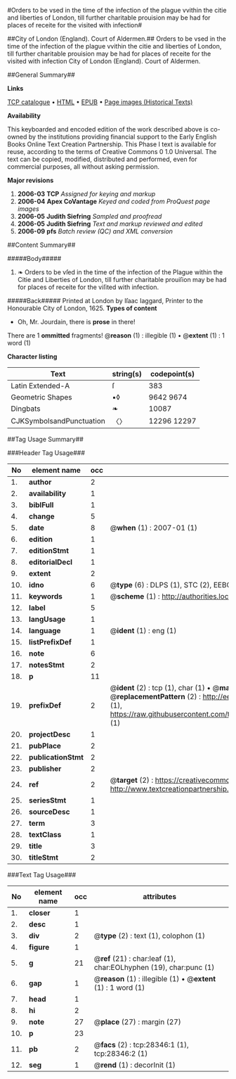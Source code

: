 #Orders to be vsed in the time of the infection of the plague vvithin the citie and liberties of London, till further charitable prouision may be had for places of receite for the visited with infection#

##City of London (England). Court of Aldermen.##
Orders to be vsed in the time of the infection of the plague vvithin the citie and liberties of London, till further charitable prouision may be had for places of receite for the visited with infection
City of London (England). Court of Aldermen.

##General Summary##

**Links**

[TCP catalogue](http://www.ota.ox.ac.uk/tcp/)  • 
[HTML](http://tei.it.ox.ac.uk/tcp/Texts-HTML/free/A06/A06241.html)  • 
[EPUB](http://tei.it.ox.ac.uk/tcp/Texts-EPUB/free/A06/A06241.epub) • 
[Page images (Historical Texts)](https://data.historicaltexts.jisc.ac.uk/view?pubId=eebo-33143268e&pageId=eebo-33143268e-28346-1)

**Availability**

This keyboarded and encoded edition of the
	       work described above is co-owned by the institutions
	       providing financial support to the Early English Books
	       Online Text Creation Partnership. This Phase I text is
	       available for reuse, according to the terms of Creative
	       Commons 0 1.0 Universal. The text can be copied,
	       modified, distributed and performed, even for
	       commercial purposes, all without asking permission.

**Major revisions**

1. __2006-03__ __TCP__ *Assigned for keying and markup*
1. __2006-04__ __Apex CoVantage__ *Keyed and coded from ProQuest page images*
1. __2006-05__ __Judith Siefring__ *Sampled and proofread*
1. __2006-05__ __Judith Siefring__ *Text and markup reviewed and edited*
1. __2006-09__ __pfs__ *Batch review (QC) and XML conversion*

##Content Summary##

#####Body#####

1. ❧ Orders to be vſed in the time of the infection of the Plague within the Citie and Liberties of London, till further charitable prouiſion may be had for places of receite for the viſited with infection.

#####Back#####
Printed at London by Iſaac Iaggard, Printer to the Honourable City of London, 1625.
**Types of content**

  * Oh, Mr. Jourdain, there is **prose** in there!

There are 1 **ommitted** fragments! 
 @__reason__ (1) : illegible (1)  •  @__extent__ (1) : 1 word (1)

**Character listing**


|Text|string(s)|codepoint(s)|
|---|---|---|
|Latin Extended-A|ſ|383|
|Geometric Shapes|▪◊|9642 9674|
|Dingbats|❧|10087|
|CJKSymbolsandPunctuation|〈〉|12296 12297|

##Tag Usage Summary##

###Header Tag Usage###

|No|element name|occ|attributes|
|---|---|---|---|
|1.|__author__|2||
|2.|__availability__|1||
|3.|__biblFull__|1||
|4.|__change__|5||
|5.|__date__|8| @__when__ (1) : 2007-01 (1)|
|6.|__edition__|1||
|7.|__editionStmt__|1||
|8.|__editorialDecl__|1||
|9.|__extent__|2||
|10.|__idno__|6| @__type__ (6) : DLPS (1), STC (2), EEBO-CITATION (1), OCLC (1), VID (1)|
|11.|__keywords__|1| @__scheme__ (1) : http://authorities.loc.gov/ (1)|
|12.|__label__|5||
|13.|__langUsage__|1||
|14.|__language__|1| @__ident__ (1) : eng (1)|
|15.|__listPrefixDef__|1||
|16.|__note__|6||
|17.|__notesStmt__|2||
|18.|__p__|11||
|19.|__prefixDef__|2| @__ident__ (2) : tcp (1), char (1)  •  @__matchPattern__ (2) : ([0-9\-]+):([0-9IVX]+) (1), (.+) (1)  •  @__replacementPattern__ (2) : http://eebo.chadwyck.com/downloadtiff?vid=$1&page=$2 (1), https://raw.githubusercontent.com/textcreationpartnership/Texts/master/tcpchars.xml#$1 (1)|
|20.|__projectDesc__|1||
|21.|__pubPlace__|2||
|22.|__publicationStmt__|2||
|23.|__publisher__|2||
|24.|__ref__|2| @__target__ (2) : https://creativecommons.org/publicdomain/zero/1.0/ (1), http://www.textcreationpartnership.org/docs/. (1)|
|25.|__seriesStmt__|1||
|26.|__sourceDesc__|1||
|27.|__term__|3||
|28.|__textClass__|1||
|29.|__title__|3||
|30.|__titleStmt__|2||


###Text Tag Usage###

|No|element name|occ|attributes|
|---|---|---|---|
|1.|__closer__|1||
|2.|__desc__|1||
|3.|__div__|2| @__type__ (2) : text (1), colophon (1)|
|4.|__figure__|1||
|5.|__g__|21| @__ref__ (21) : char:leaf (1), char:EOLhyphen (19), char:punc (1)|
|6.|__gap__|1| @__reason__ (1) : illegible (1)  •  @__extent__ (1) : 1 word (1)|
|7.|__head__|1||
|8.|__hi__|2||
|9.|__note__|27| @__place__ (27) : margin (27)|
|10.|__p__|23||
|11.|__pb__|2| @__facs__ (2) : tcp:28346:1 (1), tcp:28346:2 (1)|
|12.|__seg__|1| @__rend__ (1) : decorInit (1)|
